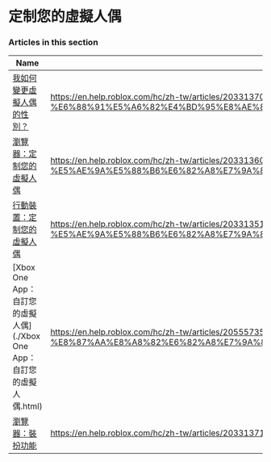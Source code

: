 # 定制您的虛擬人偶  
### Articles in this section
Name|URL
-|-
[我如何變更虛擬人偶的性別？](./我如何變更虛擬人偶的性別？.html) |https://en.help.roblox.com/hc/zh-tw/articles/203313700-%E6%88%91%E5%A6%82%E4%BD%95%E8%AE%8A%E6%9B%B4%E8%99%9B%E6%93%AC%E4%BA%BA%E5%81%B6%E7%9A%84%E6%80%A7%E5%88%A5-
[瀏覽器：定制您的虛擬人偶](./瀏覽器：定制您的虛擬人偶.html) |https://en.help.roblox.com/hc/zh-tw/articles/203313600-%E7%80%8F%E8%A6%BD%E5%99%A8-%E5%AE%9A%E5%88%B6%E6%82%A8%E7%9A%84%E8%99%9B%E6%93%AC%E4%BA%BA%E5%81%B6
[行動裝置：定制您的虛擬人偶](./行動裝置：定制您的虛擬人偶.html) |https://en.help.roblox.com/hc/zh-tw/articles/203313510-%E8%A1%8C%E5%8B%95%E8%A3%9D%E7%BD%AE-%E5%AE%9A%E5%88%B6%E6%82%A8%E7%9A%84%E8%99%9B%E6%93%AC%E4%BA%BA%E5%81%B6
[Xbox One App：自訂您的虛擬人偶](./Xbox One App：自訂您的虛擬人偶.html) |https://en.help.roblox.com/hc/zh-tw/articles/205557353-Xbox-One-App-%E8%87%AA%E8%A8%82%E6%82%A8%E7%9A%84%E8%99%9B%E6%93%AC%E4%BA%BA%E5%81%B6
[瀏覽器：裝扮功能](./瀏覽器：裝扮功能.html) |https://en.help.roblox.com/hc/zh-tw/articles/203313710-%E7%80%8F%E8%A6%BD%E5%99%A8-%E8%A3%9D%E6%89%AE%E5%8A%9F%E8%83%BD